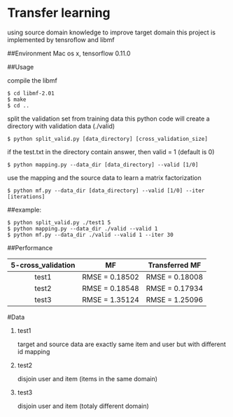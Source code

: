Transfer learning
====
using source domain knowledge to improve target domain
this project is implemented by tensroflow and libmf

##Environment
Mac os x, tensorflow 0.11.0

##Usage

compile the libmf 
```
$ cd libmf-2.01
$ make
$ cd ..
```

split the validation set from training data
this python code will create a directory with validation data (./valid)
```
$ python split_valid.py [data_directory] [cross_validation_size]
```

if the test.txt in the directory contain answer, then valid = 1 (default is 0)
```
$ python mapping.py --data_dir [data_directory] --valid [1/0]
```

use the mapping and the source data to learn a matrix factorization
```
$ python mf.py --data_dir [data_directory] --valid [1/0] --iter [iterations]
```

##example:

```
$ python split_valid.py ./test1 5 
$ python mapping.py --data_dir ./valid --valid 1
$ python mf.py --data_dir ./valid --valid 1 --iter 30
```

##Performance

| 5-cross_validation | MF | Transferred MF |
| :---: |:---:| :---:|
| test1 | RMSE = 0.18502 | RMSE = 0.18008 |
| test2 | RMSE = 0.18548 | RMSE = 0.17934 |
| test3 | RMSE = 1.35124 | RMSE = 1.25096 |

#Data

1. test1

   target and source data are exactly same item and user but with different id mapping

2. test2 

   disjoin user and item (items in the same domain)

3. test3 

   disjoin user and item (totaly different domain)




